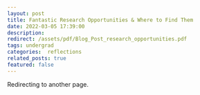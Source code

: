 ```yaml
---
layout: post
title: Fantastic Research Opportunities & Where to Find Them
date: 2022-03-05 17:39:00
description: 
redirect: /assets/pdf/Blog_Post_research_opportunities.pdf
tags: undergrad 
categories:  reflections
related_posts: true
featured: false
---
```


Redirecting to another page.
